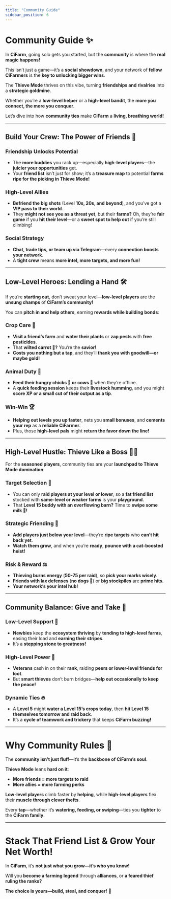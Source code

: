 ```yaml
---
title: "Community Guide"
sidebar_position: 6
---
```

# **Community Guide ✨**  

In **CiFarm**, going solo gets you started, but the **community** is where the **real magic happens!**  

This isn’t just a game—it’s a **social showdown**, and your network of **fellow CiFarmers** is the **key to unlocking bigger wins**.  

The **Thieve Mode** thrives on this vibe, turning **friendships and rivalries** into a **strategic goldmine**.  

Whether you’re a **low-level helper** or a **high-level bandit**, the **more you connect, the more you conquer**.  

Let’s dive into how **community ties** make **CiFarm** a **living, breathing world!**

---

## **Build Your Crew: The Power of Friends 🤝**  

### **Friendship Unlocks Potential**  
- The **more buddies** you rack up—especially **high-level players**—the **juicier your opportunities** get.  
- Your **friend list** isn’t just for show; it’s a **treasure map** to potential **farms ripe for the picking in Thieve Mode!**  

### **High-Level Allies**  
- **Befriend the big shots** (Level **10s, 20s, and beyond**), and you’ve got a **VIP pass to their world**.  
- They **might not see you as a threat yet**, but their **farms?** Oh, they’re **fair game** if you **hit their level**—or a **sweet spot to help out** if you’re still climbing!  

### **Social Strategy**  
- **Chat, trade tips, or team up via Telegram**—every **connection boosts your network**.  
- A **tight crew** means **more intel, more targets, and more fun!**  

---

## **Low-Level Heroes: Lending a Hand 🛠️**  

If you’re **starting out**, don’t sweat your level—**low-level players** are the **unsung champs** of **CiFarm’s community!**  

You can **pitch in and help others**, earning **rewards while building bonds**:

### **Crop Care 🌱**  
- **Visit a friend’s farm** and **water their plants** or **zap pests** with **free pesticides**.  
- That **wilted carrot 🥕?** You’re the **savior!**  
- **Costs you nothing but a tap**, and they’ll **thank you with goodwill—or maybe gold!**  

### **Animal Duty 🐄**  
- **Feed their hungry chicks 🐤 or cows 🐄** when they’re offline.  
- A **quick feeding session** keeps their **livestock humming**, and you might **score XP or a small cut of their output as a tip**.  

### **Win-Win 🏆**  
- **Helping out levels you up faster**, nets you **small bonuses**, and **cements your rep** as a **reliable CiFarmer**.  
- Plus, those **high-level pals** might **return the favor down the line!**  

---

## **High-Level Hustle: Thieve Like a Boss 🏴‍☠️**  

For the **seasoned players**, community ties are your **launchpad to Thieve Mode domination**:

### **Target Selection 🎯**  
- You can only **raid players at your level or lower**, so a **fat friend list** stocked with **same-level or weaker farms** is your **playground**.  
- That **Level 15 buddy with an overflowing barn?** Time to **swipe some milk 🥛!**  

### **Strategic Friending 🤫**  
- **Add players just below your level**—they’re **ripe targets** who **can’t hit back yet**.  
- **Watch them grow**, and when you’re **ready**, **pounce with a cat-boosted heist!**  

### **Risk & Reward ⚖️**  
- **Thieving burns energy** (**50-75 per raid**), so **pick your marks wisely**.  
- **Friends with lax defenses** (**no dogs 🐶**) or **big stockpiles** are **prime hits**.  
- **Your network’s your intel hub!**  

---

## **Community Balance: Give and Take 🔄**  

### **Low-Level Support 🤗**  
- **Newbies** keep the **ecosystem thriving** by **tending to high-level farms**, easing their load and **earning their stripes**.  
- It’s a **stepping stone to greatness!**  

### **High-Level Power 💪**  
- **Veterans** cash in on their **rank**, raiding **peers or lower-level friends for loot**.  
- But **smart thieves** don’t burn bridges—**help out occasionally to keep the peace!**  

### **Dynamic Ties 🔥**  
- A **Level 5** might **water a Level 15’s crops today**, then **hit Level 15 themselves tomorrow and raid back**.  
- It’s a **cycle of teamwork and trickery** that keeps **CiFarm buzzing!**  

---

# **Why Community Rules 👑**  

The **community isn’t just fluff**—it’s the **backbone of CiFarm’s soul**.  

**Thieve Mode** leans **hard on it**:  

- **More friends = more targets to raid**  
- **More allies = more farming perks**  

**Low-level players** climb faster by **helping**, while **high-level players** flex their **muscle through clever thefts**.  

Every **tap**—whether it’s **watering, feeding, or swiping**—ties you **tighter** to the **CiFarm family**.  

---

# **Stack That Friend List & Grow Your Net Worth!**  

In **CiFarm**, it’s **not just what you grow—it’s who you know!**  

Will you **become a farming legend** through **alliances**, or **a feared thief ruling the ranks?**  

**The choice is yours—build, steal, and conquer!** 🚀  
